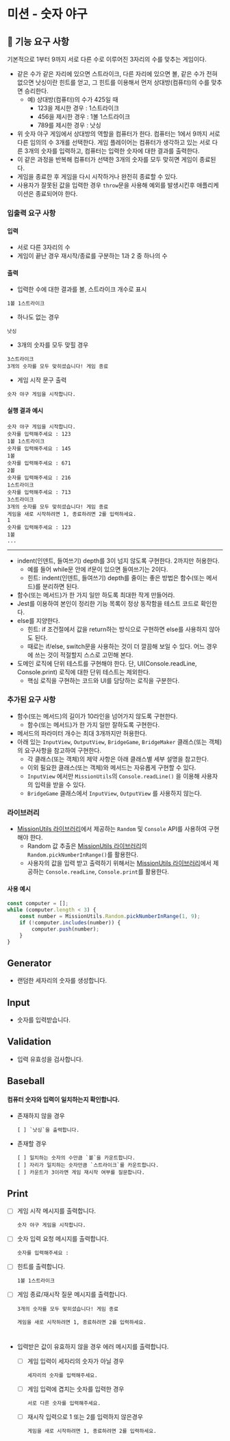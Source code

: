 # 미션 - 숫자 야구

## 🚀 기능 요구 사항

기본적으로 1부터 9까지 서로 다른 수로 이루어진 3자리의 수를 맞추는 게임이다.

-   같은 수가 같은 자리에 있으면 스트라이크, 다른 자리에 있으면 볼, 같은 수가 전혀 없으면 낫싱이란 힌트를 얻고, 그 힌트를 이용해서 먼저 상대방(컴퓨터)의 수를 맞추면 승리한다.
    -   예) 상대방(컴퓨터)의 수가 425일 때
        -   123을 제시한 경우 : 1스트라이크
        -   456을 제시한 경우 : 1볼 1스트라이크
        -   789를 제시한 경우 : 낫싱
-   위 숫자 야구 게임에서 상대방의 역할을 컴퓨터가 한다. 컴퓨터는 1에서 9까지 서로 다른 임의의 수 3개를 선택한다. 게임 플레이어는 컴퓨터가 생각하고 있는 서로 다른 3개의 숫자를 입력하고, 컴퓨터는 입력한 숫자에 대한
    결과를 출력한다.
-   이 같은 과정을 반복해 컴퓨터가 선택한 3개의 숫자를 모두 맞히면 게임이 종료된다.
-   게임을 종료한 후 게임을 다시 시작하거나 완전히 종료할 수 있다.
-   사용자가 잘못된 값을 입력한 경우 `throw`문을 사용해 예외를 발생시킨후 애플리케이션은 종료되어야 한다.

### 입출력 요구 사항

#### 입력

-   서로 다른 3자리의 수
-   게임이 끝난 경우 재시작/종료를 구분하는 1과 2 중 하나의 수

#### 출력

-   입력한 수에 대한 결과를 볼, 스트라이크 개수로 표시

```
1볼 1스트라이크
```

-   하나도 없는 경우

```
낫싱
```

-   3개의 숫자를 모두 맞힐 경우

```
3스트라이크
3개의 숫자를 모두 맞히셨습니다! 게임 종료
```

-   게임 시작 문구 출력

```
숫자 야구 게임을 시작합니다.
```

#### 실행 결과 예시

```
숫자 야구 게임을 시작합니다.
숫자를 입력해주세요 : 123
1볼 1스트라이크
숫자를 입력해주세요 : 145
1볼
숫자를 입력해주세요 : 671
2볼
숫자를 입력해주세요 : 216
1스트라이크
숫자를 입력해주세요 : 713
3스트라이크
3개의 숫자를 모두 맞히셨습니다! 게임 종료
게임을 새로 시작하려면 1, 종료하려면 2를 입력하세요.
1
숫자를 입력해주세요 : 123
1볼
...
```

---

-   indent(인덴트, 들여쓰기) depth를 3이 넘지 않도록 구현한다. 2까지만 허용한다.
    -   예를 들어 while문 안에 if문이 있으면 들여쓰기는 2이다.
    -   힌트: indent(인덴트, 들여쓰기) depth를 줄이는 좋은 방법은 함수(또는 메서드)를 분리하면 된다.
-   함수(또는 메서드)가 한 가지 일만 하도록 최대한 작게 만들어라.
-   Jest를 이용하여 본인이 정리한 기능 목록이 정상 동작함을 테스트 코드로 확인한다.
-   else를 지양한다.
    -   힌트: if 조건절에서 값을 return하는 방식으로 구현하면 else를 사용하지 않아도 된다.
    -   때로는 if/else, switch문을 사용하는 것이 더 깔끔해 보일 수 있다. 어느 경우에 쓰는 것이 적절할지 스스로 고민해 본다.
-   도메인 로직에 단위 테스트를 구현해야 한다. 단, UI(Console.readLine, Console.print) 로직에 대한 단위 테스트는 제외한다.
    -   핵심 로직을 구현하는 코드와 UI를 담당하는 로직을 구분한다.

### 추가된 요구 사항

-   함수(또는 메서드)의 길이가 10라인을 넘어가지 않도록 구현한다.
    -   함수(또는 메서드)가 한 가지 일만 잘하도록 구현한다.
-   메서드의 파라미터 개수는 최대 3개까지만 허용한다.
-   아래 있는 `InputView`, `OutputView`, `BridgeGame`, `BridgeMaker` 클래스(또는 객체)의 요구사항을 참고하여 구현한다.
    -   각 클래스(또는 객체)의 제약 사항은 아래 클래스별 세부 설명을 참고한다.
    -   이외 필요한 클래스(또는 객체)와 메서드는 자유롭게 구현할 수 있다.
    -   `InputView` 에서만 `MissionUtils`의 `Console.readLine()` 을 이용해 사용자의 입력을 받을 수 있다.
    -   `BridgeGame` 클래스에서 `InputView`, `OutputView` 를 사용하지 않는다.

### 라이브러리

-   [MissionUtils 라이브러리](https://github.com/woowacourse-projects/javascript-mission-utils#mission-utils)에서 제공하는 `Random` 및 `Console` API를 사용하여 구현해야 한다.
    -   Random 값 추출은 [MissionUtils 라이브러리](https://github.com/woowacourse-projects/javascript-mission-utils#mission-utils)의 `Random.pickNumberInRange()`를 활용한다.
    -   사용자의 값을 입력 받고 출력하기 위해서는 [MissionUtils 라이브러리](https://github.com/woowacourse-projects/javascript-mission-utils#mission-utils)에서 제공하는 `Console.readLine`, `Console.print`를 활용한다.

#### 사용 예시

```javascript
const computer = [];
while (computer.length < 3) {
    const number = MissionUtils.Random.pickNumberInRange(1, 9);
    if (!computer.includes(number)) {
        computer.push(number);
    }
}
```

## Generator

-   랜덤한 세자리의 숫자를 생성합니다.

## Input

-   숫자를 입력받습니다.

## Validation

-   입력 유효성을 검사합니다.

## Baseball

#### 컴퓨터 숫자와 입력이 일치하는지 확인합니다.

-   존재하지 않을 경우

        [ ] `낫싱`을 출력합니다.

-   존재할 경우

        [ ] 일치하는 숫자의 수만큼 `볼`을 카운트합니다.
        [ ] 자리가 일치하는 숫자만큼 `스트라이크`를 카운트합니다.
        [ ] 카운트가 3이라면 게임 재시작 여부를 질문합니다.

## Print

-   [ ] 게임 시작 메시지를 출력합니다.

    ```
    숫자 야구 게임을 시작합니다.
    ```

-   [ ] 숫자 입력 요청 메시지를 출력합니다.

    ```
    숫자를 입력해주세요 :
    ```

-   [ ] 힌트를 출력합니다.

    ```
    1볼 1스트라이크
    ```

-   [ ] 게임 종료/재시작 질문 메시지를 출력합니다.

    ```
    3개의 숫자를 모두 맞히셨습니다! 게임 종료

    게임을 새로 시작하려면 1, 종료하려면 2를 입력하세요.
    ```

#

-   입력받은 값이 유효하지 않을 경우 에러 메시지를 출력합니다.

    -   [ ] 게임 입력이 세자리의 숫자가 아닐 경우

        ```
        세자리의 숫자를 입력해주세요.
        ```

    -   [ ] 게임 입력에 겹치는 숫자를 입력한 경우

        ```
        서로 다른 숫자를 입력해주세요.
        ```

    -   [ ] 재시작 입력으로 1 또는 2를 입력하지 않은경우
        ```
        게임을 새로 시작하려면 1, 종료하려면 2를 입력하세요.
        ```
